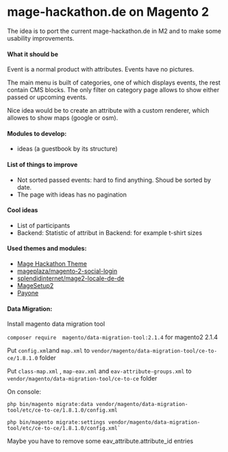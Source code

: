 # mage-hackathon.de on Magento 2
The idea is to port the current mage-hackathon.de in M2 and to make some usability improvements.

#### What it should be
Event is a normal product with attributes. Events have no pictures. 

The main menu is built of categories, one of which displays events, the rest contain CMS blocks.
The only filter on category page allows to show either passed or upcoming events. 

Nice idea would be to create an attribute with a custom renderer, which allowes to show maps (google or osm).

#### Modules to develop:
* ideas (a guestbook by its structure)


#### List of things to improve
* Not sorted passed events: hard to find anything. Shoud be sorted by date.
* The page with ideas has no pagination

#### Cool ideas
* List of participants
* Backend: Statistic of attribut in Backend: for example t-shirt sizes



#### Used themes and modules:
* [Mage Hackathon Theme](https://github.com/magento-hackathon/mage-hackathon-de-m2-theme)
* [mageplaza/magento-2-social-login](https://github.com/mageplaza/Magento-2-Social-Login-Extension)
* [splendidinternet/mage2-locale-de-de](https://github.com/splendidinternet/Magento2_German_LocalePack_de_DE)
* [MageSetup2](https://github.com/firegento/firegento-magesetup2)
* [Payone](https://github.com/PAYONE-GmbH/magento-2)

#### Data Migration:
Install magento data migration tool

`composer require  magento/data-migration-tool:2.1.4` for magento2 2.1.4

Put `config.xml`and `map.xml` to `vendor/magento/data-migration-tool/ce-to-ce/1.8.1.0` folder

Put `class-map.xml` , `map-eav.xml` and `eav-attribute-groups.xml` to `vendor/magento/data-migration-tool/ce-to-ce` folder

On console:
```
php bin/magento migrate:data vendor/magento/data-migration-tool/etc/ce-to-ce/1.8.1.0/config.xml
```

```
php bin/magento migrate:settings vendor/magento/data-migration-tool/etc/ce-to-ce/1.8.1.0/config.xml`
```

Maybe you have to remove some eav_attribute.attribute_id entries